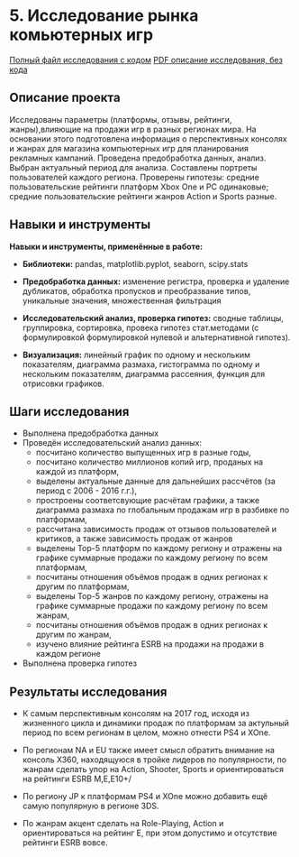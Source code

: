 
# 5. Исследование рынка комьютерных игр

[Полный файл исследования с кодом](https://github.com/KristinaBandurko/YandexWorkshop/blob/main/%D0%9F%D1%80%D0%BE%D0%B5%D0%BA%D1%82%205.%D0%9F%D1%80%D0%BE%D0%B2%D0%B5%D1%80%D0%BA%D0%B0%20%D0%B3%D0%B8%D0%BF%D0%BE%D1%82%D0%B5%D0%B7%20%D0%BF%D0%BE%20%D1%83%D0%B2%D0%B5%D0%BB%D0%B8%D1%87%D0%B5%D0%BD%D0%B8%D1%8E%20%D0%B2%D1%8B%D1%80%D1%83%D1%87%D0%BA%D0%B8%20%D0%B2%20%D0%B8%D0%BD%D1%82%D0%B5%D1%80%D0%BD%D0%B5%D1%82-%D0%BC%D0%B0%D0%B3%D0%B0%D0%B7%D0%B8%D0%BD%D0%B5%2C%20%D0%BE%D1%86%D0%B5%D0%BD%D0%BA%D0%B0%20%D1%80%D0%B5%D0%B7%D1%83%D0%BB%D1%8C%D1%82%D0%B0%D1%82%D0%BE%D0%B2%20AB%20%D1%82%D0%B5%D1%81%D1%82%D0%B0/5_%D0%98%D1%81%D1%81%D0%BB%D0%B5%D0%B4%D0%BE%D0%B2%D0%B0%D0%BD%D0%B8%D0%B5%20%D1%80%D1%8B%D0%BD%D0%BA%D0%B0%20%D0%BA%D0%BE%D0%BC%D1%8C%D1%8E%D1%82%D0%B5%D1%80%D0%BD%D1%8B%D1%85%20%D0%B8%D0%B3%D1%80.ipynb) 
[PDF описание исследования, без кода](https://github.com/KristinaBandurko/YandexWorkshop/blob/main/%D0%9F%D1%80%D0%BE%D0%B5%D0%BA%D1%82%205.%D0%9F%D1%80%D0%BE%D0%B2%D0%B5%D1%80%D0%BA%D0%B0%20%D0%B3%D0%B8%D0%BF%D0%BE%D1%82%D0%B5%D0%B7%20%D0%BF%D0%BE%20%D1%83%D0%B2%D0%B5%D0%BB%D0%B8%D1%87%D0%B5%D0%BD%D0%B8%D1%8E%20%D0%B2%D1%8B%D1%80%D1%83%D1%87%D0%BA%D0%B8%20%D0%B2%20%D0%B8%D0%BD%D1%82%D0%B5%D1%80%D0%BD%D0%B5%D1%82-%D0%BC%D0%B0%D0%B3%D0%B0%D0%B7%D0%B8%D0%BD%D0%B5%2C%20%D0%BE%D1%86%D0%B5%D0%BD%D0%BA%D0%B0%20%D1%80%D0%B5%D0%B7%D1%83%D0%BB%D1%8C%D1%82%D0%B0%D1%82%D0%BE%D0%B2%20AB%20%D1%82%D0%B5%D1%81%D1%82%D0%B0/5_%D0%98%D1%81%D1%81%D0%BB%D0%B5%D0%B4%D0%BE%D0%B2%D0%B0%D0%BD%D0%B8%D0%B5%20%D1%80%D1%8B%D0%BD%D0%BA%D0%B0%20%D0%BA%D0%BE%D0%BC%D1%8C%D1%8E%D1%82%D0%B5%D1%80%D0%BD%D1%8B%D1%85%20%D0%B8%D0%B3%D1%80.pdf)     

## Описание проекта

Исследованы параметры (платформы, отзывы, рейтинги, жанры),влияющие на продажи игр в разных регионах мира. На основании этого подготовлена информация о перспективных консолях и жанрах для магазина компьютерных игр для планирования рекламных кампаний. Проведена предобработка данных, анализ. Выбран актуальный период для анализа. Составлены портреты пользователей каждого региона. Проверены гипотезы: средние пользовательские рейтинги платформ Xbox One и PC одинаковые; средние пользовательские рейтинги жанров Action и Sports разные. 

## Навыки и инструменты

**Навыки и инструменты, применённые в работе:**

* **Библиотеки:** pandas, matplotlib.pyplot, seaborn, scipy.stats

* **Предобработка данных:** изменение регистра, проверка и удаление дубликатов, обработка пропусков и преобразвание типов, уникальные значения, множественная фильтрация

* **Исследовательский анализ, проверка гипотез:** сводные таблицы, группировка, сортировка, провека гипотез стат.методами (с формулировкой формулировкой нулевой и альтернативной гипотез).
* **Визуализация:** линейный график по одному и нескольким показателям, диаграмма размаха, гистограмма по одному и нескольким показателям, диаграмма рассеяния, функция для отрисовки графиков.
 
## Шаги исследования
* Выполнена предобработка данных
* Проведён исследовательский анализ данных:
   * посчитано количество выпущенных игр в разные годы,
   * посчитано количество миллионов копий игр, проданых на каждой из платформ,
   * выделены актуальные данные для дальнейших рассчётов (за период с 2006 - 2016 г.г.),
   * простроены соответсвующие расчётам графики, а также диаграмма размаха по глобальным продажам игр в разбивке по платформам,
   * рассчитана зависимость продаж от отзывов пользователей и критиков, а также зависимость продаж от жанров
   * выделены Тор-5 платформ по каждому региону и отражены на графике суммарные продажи по каждому региону по всем платформам, 
   * посчитаны отношения объёмов продаж в одних регионах к другим по платформам,
   * выделены Тор-5 жанров по каждому региону, отражены на графике суммарные продажи по каждому региону по всем жанрам, 
   * посчитаны отношения объёмов продаж в одних регионах к другим по жанрам,
   * изучено влияние рейтинга ESRB на продажи на продажи в каждом регионе
* Выполнена проверка гипотез 

## Результаты исследования

* К самым перспективным консолям на 2017 год, исходя из жизненного цикла и динамики продаж по платформам за актульный период по всем регионам в целом, можно отнести PS4 и XOne. 

* По регионам NA и EU также имеет смысл обратить внимание на консоль X360, находящуюся в тройке лидеров по популярности, по жанрам сделать упор на Action, Shooter, Sports и ориентироваться на рейтинги ESRB M,E,E10+/

* По региону JP к платформам PS4 и XOne можно добавить ещё самую популярную в регионе 3DS.

* По жанрам акцент сделать на Role-Playing, Action и ориентироваться на рейтинг E, при этом допустимо и отсутствие рейтинги ESRB вовсе.


